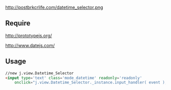 http://postbrkcrlife.com/datetime_selector.png

## Require

http://prototypejs.org/

http://www.datejs.com/

## Usage

```html
//new j.view.Datetime_Selector
<input type='text' class='mode_datetime' readonly='readonly' 
	onclick="j.view.Datetime_Selector._instance.input_handler( event ); return false;"/>
```


